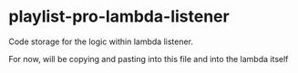 # playlist-pro-lambda-listener
Code storage for the logic within lambda listener.

For now, will be copying and pasting into this file and into the lambda itself
